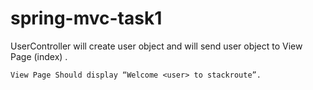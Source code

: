 # spring-mvc-task1

 UserController will create user object and will send user object to View Page (index) .

    View Page Should display “Welcome <user> to stackroute”.
